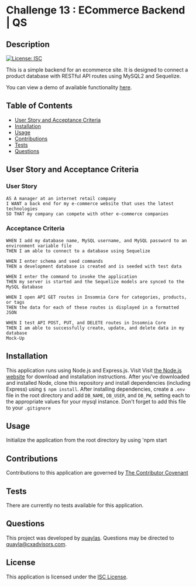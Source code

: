 # Challenge 13 : ECommerce Backend | QS

  ## Description

  [![License: ISC](https://img.shields.io/badge/license-ISC-0d0042)](https://opensource.org/licenses/ISC)

  This is a simple backend for an ecommerce site. It is designed to connect a product database with RESTful API routes using MySQL2 and Sequelize.

You can view a demo of available functionality [here](https://drive.google.com/file/d/1m39DZ_GR8FRgMbtZIgfyEvVs457sLSKM/view).
  

  ## Table of Contents

  * [User Story and Acceptance Criteria](user-story-and-acceptance-criteria)
  * [Installation](#installation)
  * [Usage](#usage)
  * [Contributions](#contributions)
  * [Tests](#tests)
  * [Questions](#questions)

  ## User Story and Acceptance Criteria

  ### User Story
  ```
  AS A manager at an internet retail company 
  I WANT a back end for my e-commerce website that uses the latest technologies
  SO THAT my company can compete with other e-commerce companies
  ```


  ### Acceptance Criteria
  ```
  WHEN I add my database name, MySQL username, and MySQL password to an environment variable file
  THEN I am able to connect to a database using Sequelize
  ```
  ```
  WHEN I enter schema and seed commands
  THEN a development database is created and is seeded with test data
  ```
  ```
  WHEN I enter the command to invoke the application
  THEN my server is started and the Sequelize models are synced to the MySQL database
  ```
  ```
  WHEN I open API GET routes in Insomnia Core for categories, products, or tags
  THEN the data for each of these routes is displayed in a formatted JSON
  ```
  ```
  WHEN I test API POST, PUT, and DELETE routes in Insomnia Core
  THEN I am able to successfully create, update, and delete data in my database
  Mock-Up
  ```
  ## Installation

  This application runs using Node.js and Express.js. Visit Visit [the Node.js website](http://www.nodejs.org/download/) for download and installation instructions. After you've downloaded and installed Node, clone this repository and install dependencies (including Express) using 
  ```$ npm install```. After installing dependencies, create a `.env` file in the root directory and add `DB_NAME`, `DB_USER`, and `DB_PW`, setting each to the appropriate values for your mysql instance. Don't forget to add this file to your `.gitignore`

  ## Usage

  Initialize the application from the root directory by using 'npm start

  ## Contributions

  Contributions to this application are governed by [The Contributor Covenant](https://www.contributor-covenant.org/version/2/0/code_of_conduct/)

  ## Tests

  There are currently no tests available for this application.

  ## Questions

  This project was developed by [quaylas](https://github.com/quaylas). 
  Questions may be directed to [quayla@cxadvisors.com](mailto:quayla@cxadvisors.com).

  ## License

  This application is licensed under the [ISC License](https://opensource.org/licenses/ISC).
  


